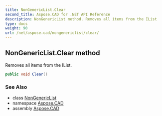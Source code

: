 ```yaml
---
title: NonGenericList.Clear
second_title: Aspose.CAD for .NET API Reference
description: NonGenericList method. Removes all items from the IList
type: docs
weight: 90
url: /net/aspose.cad/nongenericlist/clear/
---
```

## NonGenericList.Clear method

Removes all items from the IList.

```csharp
public void Clear()
```

### See Also

* class [NonGenericList](../)
* namespace [Aspose.CAD](../../nongenericlist/)
* assembly [Aspose.CAD](../../../)


